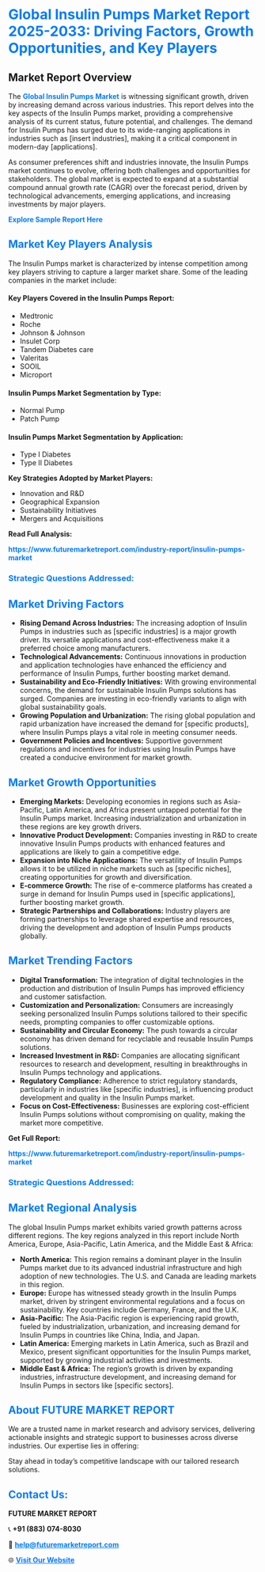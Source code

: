 <h1 style="color: #007BFF;">Global Insulin Pumps Market Report 2025-2033: Driving Factors, Growth Opportunities, and Key Players</h1>

<section id="overview">
<h2>Market Report Overview</h2>
<p>The <a href="https://www.futuremarketreport.com/industry-report/insulin-pumps-market" style="color: #007BFF; text-decoration: none;"><strong>Global Insulin Pumps Market</strong></a> is witnessing significant growth, driven by increasing demand across various industries. This report delves into the key aspects of the Insulin Pumps market, providing a comprehensive analysis of its current status, future potential, and challenges. The demand for Insulin Pumps has surged due to its wide-ranging applications in industries such as [insert industries], making it a critical component in modern-day [applications].</p>
<p>As consumer preferences shift and industries innovate, the Insulin Pumps market continues to evolve, offering both challenges and opportunities for stakeholders. The global market is expected to expand at a substantial compound annual growth rate (CAGR) over the forecast period, driven by technological advancements, emerging applications, and increasing investments by major players.</p>
</section>

<section id="overview">
<p><a href="https://www.futuremarketreport.com/request-sample/reportId=63386" style="color: #007BFF; text-decoration: none;"><strong>Explore Sample Report Here</strong></a></p>
</section>

<section id="key-players">
<h2 style="color: #007BFF;">Market Key Players Analysis</h2>
<p>The Insulin Pumps market is characterized by intense competition among key players striving to capture a larger market share. Some of the leading companies in the market include:</p>
<h4>Key Players Covered in the Insulin Pumps Report:</h4>
<ul><li>Medtronic</li><li>Roche</li><li>Johnson &amp; Johnson</li><li>Insulet Corp</li><li>Tandem Diabetes care</li><li>Valeritas</li><li>SOOIL</li><li>Microport</li></ul>
<h4>Insulin Pumps Market Segmentation by Type:</h4>
<ul><li>Normal Pump</li><li>Patch Pump</li></ul>

<h4>Insulin Pumps Market Segmentation by Application:</h4>
<ul><li>Type I Diabetes</li><li>Type II Diabetes</li></ul>
<p><strong>Key Strategies Adopted by Market Players:</strong></p>
<ul>
<li>Innovation and R&D</li>
<li>Geographical Expansion</li>
<li>Sustainability Initiatives</li>
<li>Mergers and Acquisitions</li>
</ul>
</section>

<section>
<p><strong>Read Full Analysis: </strong></p><a href="https://www.futuremarketreport.com/industry-report/insulin-pumps-market" style="color: #007BFF; text-decoration: none;"><strong>https://www.futuremarketreport.com/industry-report/insulin-pumps-market</strong></a>
<h3 style="color: #007BFF;">Strategic Questions Addressed:</h3>
</section>

<section id="driving-factors">
<h2 style="color: #007BFF;">Market Driving Factors</h2>
<ul>
<li><strong>Rising Demand Across Industries:</strong> The increasing adoption of Insulin Pumps in industries such as [specific industries] is a major growth driver. Its versatile applications and cost-effectiveness make it a preferred choice among manufacturers.</li>
<li><strong>Technological Advancements:</strong> Continuous innovations in production and application technologies have enhanced the efficiency and performance of Insulin Pumps, further boosting market demand.</li>
<li><strong>Sustainability and Eco-Friendly Initiatives:</strong> With growing environmental concerns, the demand for sustainable Insulin Pumps solutions has surged. Companies are investing in eco-friendly variants to align with global sustainability goals.</li>
<li><strong>Growing Population and Urbanization:</strong> The rising global population and rapid urbanization have increased the demand for [specific products], where Insulin Pumps plays a vital role in meeting consumer needs.</li>
<li><strong>Government Policies and Incentives:</strong> Supportive government regulations and incentives for industries using Insulin Pumps have created a conducive environment for market growth.</li>
</ul>
</section>

<section id="growth-opportunities">
<h2 style="color: #007BFF;">Market Growth Opportunities</h2>
<ul>
<li><strong>Emerging Markets:</strong> Developing economies in regions such as Asia-Pacific, Latin America, and Africa present untapped potential for the Insulin Pumps market. Increasing industrialization and urbanization in these regions are key growth drivers.</li>
<li><strong>Innovative Product Development:</strong> Companies investing in R&D to create innovative Insulin Pumps products with enhanced features and applications are likely to gain a competitive edge.</li>
<li><strong>Expansion into Niche Applications:</strong> The versatility of Insulin Pumps allows it to be utilized in niche markets such as [specific niches], creating opportunities for growth and diversification.</li>
<li><strong>E-commerce Growth:</strong> The rise of e-commerce platforms has created a surge in demand for Insulin Pumps used in [specific applications], further boosting market growth.</li>
<li><strong>Strategic Partnerships and Collaborations:</strong> Industry players are forming partnerships to leverage shared expertise and resources, driving the development and adoption of Insulin Pumps products globally.</li>
</ul>
</section>

<section id="trending-factors">
<h2 style="color: #007BFF;">Market Trending Factors</h2>
<ul>
<li><strong>Digital Transformation:</strong> The integration of digital technologies in the production and distribution of Insulin Pumps has improved efficiency and customer satisfaction.</li>
<li><strong>Customization and Personalization:</strong> Consumers are increasingly seeking personalized Insulin Pumps solutions tailored to their specific needs, prompting companies to offer customizable options.</li>
<li><strong>Sustainability and Circular Economy:</strong> The push towards a circular economy has driven demand for recyclable and reusable Insulin Pumps solutions.</li>
<li><strong>Increased Investment in R&D:</strong> Companies are allocating significant resources to research and development, resulting in breakthroughs in Insulin Pumps technology and applications.</li>
<li><strong>Regulatory Compliance:</strong> Adherence to strict regulatory standards, particularly in industries like [specific industries], is influencing product development and quality in the Insulin Pumps market.</li>
<li><strong>Focus on Cost-Effectiveness:</strong> Businesses are exploring cost-efficient Insulin Pumps solutions without compromising on quality, making the market more competitive.</li>
</ul>
</section>

<section>
<p><strong>Get Full Report: </strong></p><a href="https://www.futuremarketreport.com/industry-report/insulin-pumps-market" style="color: #007BFF; text-decoration: none;"><strong>https://www.futuremarketreport.com/industry-report/insulin-pumps-market</strong></a>
<h3 style="color: #007BFF;">Strategic Questions Addressed:</h3>
</section>


<section id="regional-analysis">
<h2 style="color: #007BFF;">Market Regional Analysis</h2>
<p>The global Insulin Pumps market exhibits varied growth patterns across different regions. The key regions analyzed in this report include North America, Europe, Asia-Pacific, Latin America, and the Middle East & Africa:</p>
<ul>
<li><strong>North America:</strong> This region remains a dominant player in the Insulin Pumps market due to its advanced industrial infrastructure and high adoption of new technologies. The U.S. and Canada are leading markets in this region.</li>
<li><strong>Europe:</strong> Europe has witnessed steady growth in the Insulin Pumps market, driven by stringent environmental regulations and a focus on sustainability. Key countries include Germany, France, and the U.K.</li>
<li><strong>Asia-Pacific:</strong> The Asia-Pacific region is experiencing rapid growth, fueled by industrialization, urbanization, and increasing demand for Insulin Pumps in countries like China, India, and Japan.</li>
<li><strong>Latin America:</strong> Emerging markets in Latin America, such as Brazil and Mexico, present significant opportunities for the Insulin Pumps market, supported by growing industrial activities and investments.</li>
<li><strong>Middle East & Africa:</strong> The region’s growth is driven by expanding industries, infrastructure development, and increasing demand for Insulin Pumps in sectors like [specific sectors].</li>
</ul>
</section>

<footer>
<h2 style="color: #007BFF;">About FUTURE MARKET REPORT</h2>
<p>We are a trusted name in market research and advisory services, delivering actionable insights and strategic support to businesses across diverse industries. Our expertise lies in offering:</p>

<p>Stay ahead in today’s competitive landscape with our tailored research solutions.</p>

<h2 style="color: #007BFF;">Contact Us:</h2>
<p><strong>FUTURE MARKET REPORT</strong></p>
<p>📞 <strong>+91 (883) 074-8030</strong></p>
<p>📧 <strong><a href="mailto:help@futuremarketreport.com" style="color: #007BFF;">help@futuremarketreport.com</a></strong></p>
<p>🌐 <strong><a href="https://www.futuremarketreport.com/" style="color: #007BFF;">Visit Our Website</a></strong></p>
</footer>